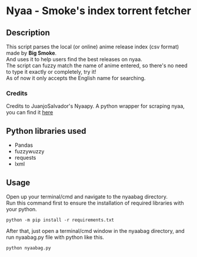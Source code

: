 # Nyaa - Smoke's index torrent fetcher

## Description
This script parses the local (or online) anime release index (csv format) made by **Big Smoke**.  
And uses it to help users find the best releases on nyaa.  
The script can fuzzy match the name of anime entered, so there's no need to type it exactly or completely, try it!  
As of now it only accepts the English name for searching.  

### Credits
Credits to JuanjoSalvador's Nyaapy. A python wrapper for scraping nyaa, you can find it [here](https://github.com/JuanjoSalvador/NyaaPy)

## Python libraries used
- Pandas  
- fuzzywuzzy  
- requests  
- lxml  

## Usage
Open up your terminal/cmd and navigate to the nyaabag directory.  
Run this command first to ensure the installation of required libraries with your python.  
```
python -m pip install -r requirements.txt
```  
After that, just open a terminal/cmd window in the nyaabag directory, and run nyaabag.py file with python like this.  
```
python nyaabag.py
```  
